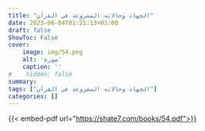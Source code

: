 ```yaml
---
title: "الجهاد وحالاته المشروعة في القرآن"
date: 2023-06-04T01:21:13+03:00
draft: false
ShowToc: False
cover:
    image: img/54.png
    alt: 'صورة'
    caption: ''
#    hidden: false
summary: 
tags: ["الجهاد وحالاته المشروعة في القرآن"]
categories: []
---
```

{{< embed-pdf url="https://shate7.com/books/54.pdf">}}


